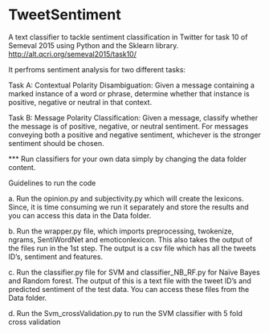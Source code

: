 # TweetSentiment
A text classifier to tackle sentiment classification in Twitter for task 10 of Semeval 2015 using Python and the Sklearn library. 
http://alt.qcri.org/semeval2015/task10/

It perfroms sentiment analysis for two different tasks:
  
  Task A: Contextual Polarity Disambiguation: Given a message containing a marked instance of a word or phrase, determine whether that instance is positive, negative or neutral in that context.
  
  Task B: Message Polarity Classification: Given a message, classify whether the message is of positive, negative, or neutral sentiment. For messages conveying both a positive and negative sentiment, whichever is the stronger sentiment should be chosen.
  
  
  *** Run classifiers for your own data simply by changing the data folder content.
  
  
  
Guidelines to run the code

a. Run the opinion.py and subjectivity.py which will create the lexicons. Since, it is time consuming we run it separately and store the results and you can access this data in the Data folder.

b. Run the wrapper.py file, which imports preprocessing, twokenize, ngrams, SentiWordNet and emoticonlexicon. This also takes the output of the files run in the 1st step. The output is a csv file which has all the tweets ID’s, sentiment and features.

c. Run the classifier.py file for SVM and classifier_NB_RF.py for Naïve Bayes and Random forest. The output of this is a text file with the tweet ID’s and predicted sentiment of the test data. You can access these files from the Data folder.

d. Run the Svm_crossValidation.py to run the SVM classifier with 5 fold cross validation

